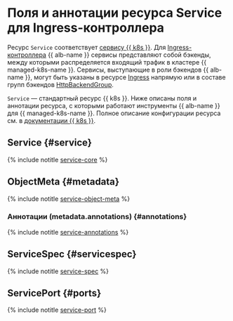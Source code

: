 # Поля и аннотации ресурса Service для Ingress-контроллера


Ресурс `Service` соответствует [сервису {{ k8s }}](../../managed-kubernetes/concepts/index.md#service). Для [Ingress-контроллера](../tools/k8s-ingress-controller/index.md) {{ alb-name }} сервисы представляют собой бэкенды, между которыми распределяется входящий трафик в кластере {{ managed-k8s-name }}. Сервисы, выступающие в роли бэкендов {{ alb-name }}, могут быть указаны в ресурсе [Ingress](ingress.md) напрямую или в составе групп бэкендов [HttpBackendGroup](http-backend-group.md).

`Service` — стандартный ресурс {{ k8s }}. Ниже описаны поля и аннотации ресурса, с которыми работают инструменты {{ alb-name }} для {{ managed-k8s-name }}. Полное описание конфигурации ресурса см. в [документации {{ k8s }}](https://kubernetes.io/docs/reference/kubernetes-api/service-resources/service-v1/).

## Service {#service}

{% include notitle [service-core](../../_includes/managed-kubernetes/alb-ref/service-core-for-ingress.md) %}

## ObjectMeta {#metadata}

{% include notitle [service-object-meta](../../_includes/managed-kubernetes/alb-ref/service-object-meta.md) %}

### Аннотации (metadata.annotations) {#annotations}

{% include notitle [service-annotations](../../_includes/managed-kubernetes/alb-ref/service-annotations.md) %}

## ServiceSpec {#servicespec}

{% include notitle [service-spec](../../_includes/managed-kubernetes/alb-ref/service-spec.md) %}

## ServicePort {#ports}

{% include notitle [service-port](../../_includes/managed-kubernetes/alb-ref/service-port.md) %}
